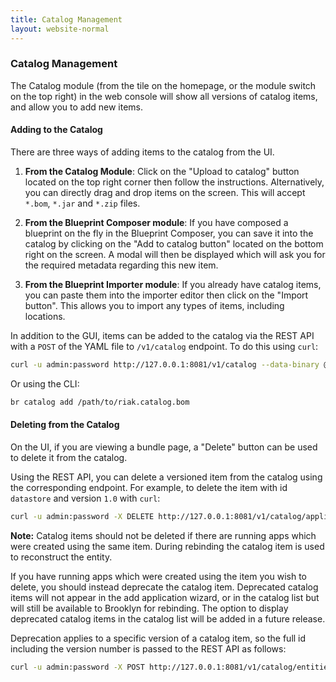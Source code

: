 ```yaml
---
title: Catalog Management
layout: website-normal
---
```


### Catalog Management

The Catalog module (from the tile on the homepage, or the module switch on the top right) in the web console will show all versions of catalog items,
and allow you to add new items.


#### Adding to the Catalog

There are three ways of adding items to the catalog from the UI.

1. **From the Catalog Module**: Click on the "Upload to catalog" button located on the top right corner then follow the
   instructions. Alternatively, you can directly drag and drop items on the screen. This will accept `*.bom`, `*.jar` and `*.zip` files.

2. **From the Blueprint Composer module**:
   If you have composed a blueprint on the fly in the Blueprint Composer, you can save it into the catalog by clicking on the
   "Add to catalog button" located on the bottom right on the screen. A modal will then be displayed which will ask you for the
   required metadata regarding this new item.

3. **From the Blueprint Importer module**:
   If you already have catalog items, you can paste them into the importer editor then click on the "Import button".
   This allows you to import any types of items, including locations.

In addition to the GUI, items can be added to the catalog via the REST API
with a `POST` of the YAML file to `/v1/catalog` endpoint.
To do this using `curl`:

~~~ bash
curl -u admin:password http://127.0.0.1:8081/v1/catalog --data-binary @/path/to/riak.catalog.bom
~~~ 

Or using the CLI:

~~~ bash
br catalog add /path/to/riak.catalog.bom
~~~ 



#### Deleting from the Catalog

On the UI, if you are viewing a bundle page, a "Delete" button can be used to delete it from the catalog.

Using the REST API, you can delete a versioned item from the catalog using the corresponding endpoint. 
For example, to delete the item with id `datastore` and version `1.0` with `curl`:

~~~ bash
curl -u admin:password -X DELETE http://127.0.0.1:8081/v1/catalog/applications/datastore/1.0
~~~ 


**Note:** Catalog items should not be deleted if there are running apps which were created using the same item. 
During rebinding the catalog item is used to reconstruct the entity.

If you have running apps which were created using the item you wish to delete, you should instead deprecate the catalog item.
Deprecated catalog items will not appear in the add application wizard, or in the catalog list but will still
be available to Brooklyn for rebinding. The option to display deprecated catalog items in the catalog list will be added
in a future release.

Deprecation applies to a specific version of a catalog item, so the full
id including the version number is passed to the REST API as follows:

~~~ bash
curl -u admin:password -X POST http://127.0.0.1:8081/v1/catalog/entities/MySQL:1.0/deprecated/true
~~~ 
